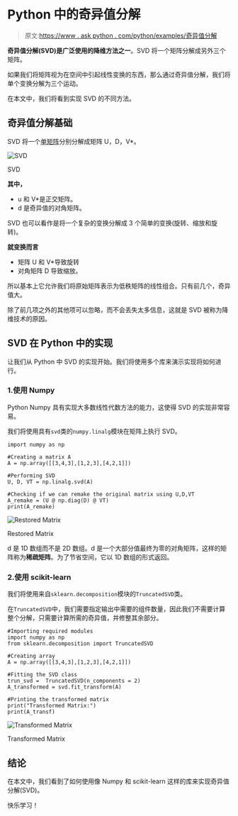 # Python 中的奇异值分解

> 原文:[https://www . ask python . com/python/examples/奇异值分解](https://www.askpython.com/python/examples/singular-value-decomposition)

**奇异值分解(SVD)是广泛使用的降维方法之一**。SVD 将一个矩阵分解成另外三个矩阵。

如果我们将矩阵视为在空间中引起线性变换的东西，那么通过奇异值分解，我们将单个变换分解为三个运动。

在本文中，我们将看到实现 SVD 的不同方法。

## 奇异值分解基础

SVD 将一个[单矩阵](https://www.askpython.com/python/python-matrix-tutorial)分别分解成矩阵 U，D，V*。

![SVD ](../Images/e68f8c5c7ba533ba27a30e5c1ef7b269.png)

SVD

**其中，**

*   u 和 V*是正交矩阵。
*   d 是奇异值的对角矩阵。

SVD 也可以看作是将一个复杂的变换分解成 3 个简单的变换(旋转、缩放和旋转)。

**就变换而言**

*   矩阵 U 和 V*导致旋转
*   对角矩阵 D 导致缩放。

所以基本上它允许我们将原始矩阵表示为低秩矩阵的线性组合。只有前几个，奇异值大。

除了前几项之外的其他项可以忽略，而不会丢失太多信息，这就是 SVD 被称为降维技术的原因。

## SVD 在 Python 中的实现

让我们从 Python 中 SVD 的实现开始。我们将使用多个库来演示实现将如何进行。

### 1.使用 Numpy

Python Numpy 具有实现大多数线性代数方法的能力，这使得 SVD 的实现非常容易。

我们将使用具有`svd`类的`numpy.linalg`模块在矩阵上执行 SVD。

```
import numpy as np

#Creating a matrix A
A = np.array([[3,4,3],[1,2,3],[4,2,1]])

#Performing SVD
U, D, VT = np.linalg.svd(A)

#Checking if we can remake the original matrix using U,D,VT
A_remake = (U @ np.diag(D) @ VT)
print(A_remake)

```

![Restored Matrix](../Images/24c563efa342fb19aba592e7475d98dc.png)

Restored Matrix

d 是 1D 数组而不是 2D 数组。d 是一个大部分值最终为零的对角矩阵，这样的矩阵称为**稀疏矩阵**。为了节省空间，它以 1D 数组的形式返回。

### 2.使用 scikit-learn

我们将使用来自`sklearn.decomposition`模块的`TruncatedSVD`类。

在`TruncatedSVD`中，我们需要指定输出中需要的组件数量，因此我们不需要计算整个分解，只需要计算所需的奇异值，并修整其余部分。

```
#Importing required modules
import numpy as np
from sklearn.decomposition import TruncatedSVD

#Creating array 
A = np.array([[3,4,3],[1,2,3],[4,2,1]])

#Fitting the SVD class
trun_svd =  TruncatedSVD(n_components = 2)
A_transformed = svd.fit_transform(A)

#Printing the transformed matrix
print("Transformed Matrix:")
print(A_transf)

```

![Transformed Matrix](../Images/95290f0cf351b1a9652bc12d4062fcd3.png)

Transformed Matrix

## 结论

在本文中，我们看到了如何使用像 Numpy 和 scikit-learn 这样的库来实现奇异值分解(SVD)。

快乐学习！